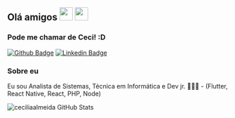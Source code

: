 ## Olá amigos <img src="https://github.com/TheDudeThatCode/TheDudeThatCode/blob/master/Assets/Mario_Hello_Big.gif" width="30px"> <img src="https://raw.githubusercontent.com/TheDudeThatCode/TheDudeThatCode/master/Assets/Hi.gif" width="30px">

### Pode me chamar de Ceci! :D

[![Github Badge](https://img.shields.io/badge/-Github-000?style=flat-square&logo=Github&logoColor=white&link=https://github.com/fagnerpsantos)](https://github.com/ceciliaalmeida)
[![Linkedin Badge](https://img.shields.io/badge/-LinkedIn-blue?style=flat-square&logo=Linkedin&logoColor=white&link=https://www.linkedin.com/in/fagnerpsantos/)](https://www.linkedin.com/in/ceciliaalmeida/)


### Sobre eu

Eu sou Analista de Sistemas, Técnica em Informática e Dev jr. 👨🏼‍🏫 - (Flutter, React Native, React, PHP, Node)

![ceciliaalmeida GitHub Stats](https://github-readme-stats.vercel.app/api?username=ceciliaalmeida&show_icons=true)


<!--
**ceciliaalmeida/ceciliaalmeida** is a ✨ _special_ ✨ repository because its `README.md` (this file) appears on your GitHub profile.

Here are some ideas to get you started:

- 🔭 I’m currently working on ...
- 🌱 I’m currently learning ...
- 👯 I’m looking to collaborate on ...
- 🤔 I’m looking for help with ...
- 💬 Ask me about ...
- 📫 How to reach me: ...
- 😄 Pronouns: ...
- ⚡ Fun fact: ...
-->
